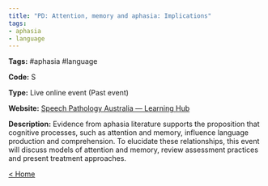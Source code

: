 ```yaml
---
title: "PD: Attention, memory and aphasia: Implications"
tags:
- aphasia
- language
---
```


<p><b>Tags:</b> #aphasia #language</p>
<p><b>Code:</b> S</p>
<p><b>Type:</b> Live online event (Past event)</p>
<p><b>Website:</b>
<a href="https://learninghub.speechpathologyaustralia.org.au/speechpathologyaust/2570-attention-memory-and-aphasia-evidence-interactions-and-implications-sep-2022/">Speech Pathology Australia — Learning Hub</a></p>

<p><b>Description:</b>
Evidence from aphasia literature supports the proposition that cognitive processes, such as attention and memory, influence language production and comprehension. To elucidate these relationships, this event will discuss models of attention and memory, review assessment practices and present treatment approaches.</p>

<p><a href="https://speechiegoodies.github.io/CPD-Vault">&lt; Home</a></p>